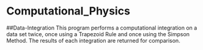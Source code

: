 # Computational_Physics
##Data-Integration
This program performs a computational integration on a data set twice, once using a Trapezoid Rule and once using the Simpson Method.
The results of each integration are returned for comparison.
